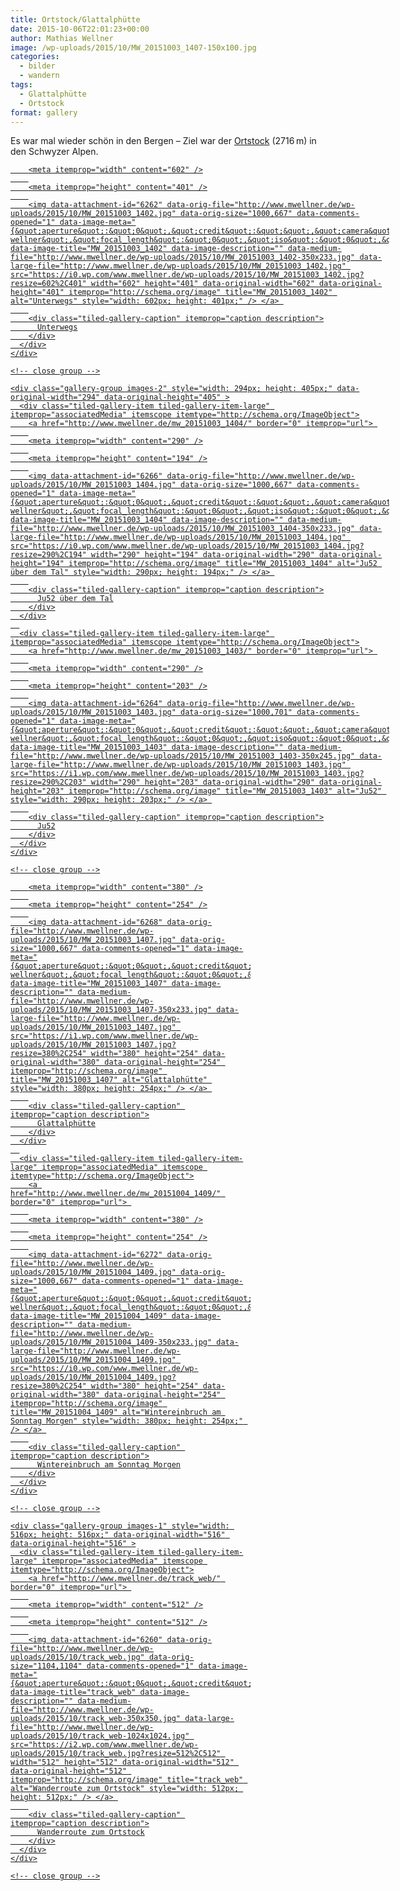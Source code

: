 ```yaml
---
title: Ortstock/Glattalphütte
date: 2015-10-06T22:01:23+00:00
author: Mathias Wellner
image: /wp-uploads/2015/10/MW_20151003_1407-150x100.jpg
categories:
  - bilder
  - wandern
tags:
  - Glattalphütte
  - Ortstock
format: gallery
---
```

Es war mal wieder schön in den Bergen &ndash; Ziel war der <a href="https://de.wikipedia.org/wiki/Ortstock" title="Ortstock" target="_blank">Ortstock</a> (2716&thinsp;m) in den Schwyzer Alpen. 

<div class="tiled-gallery type-rectangular tiled-gallery-unresized" data-original-width="900" data-carousel-extra='{&quot;blog_id&quot;:1,&quot;permalink&quot;:&quot;http:\/\/www.mwellner.de\/2015\/10\/06\/ortstockglattalphuette\/&quot;,&quot;likes_blog_id&quot;:&quot;9056871&quot;}' itemscope itemtype="http://schema.org/ImageGallery" >
  <div class="gallery-row" style="width: 900px; height: 405px;" data-original-width="900" data-original-height="405" >
    <div class="gallery-group images-1" style="width: 606px; height: 405px;" data-original-width="606" data-original-height="405" >
      <div class="tiled-gallery-item tiled-gallery-item-large" itemprop="associatedMedia" itemscope itemtype="http://schema.org/ImageObject">
        <a href="http://www.mwellner.de/mw_20151003_1402/" border="0" itemprop="url"> 
        
        <meta itemprop="width" content="602" />
        
        <meta itemprop="height" content="401" />
        
        <img data-attachment-id="6262" data-orig-file="http://www.mwellner.de/wp-uploads/2015/10/MW_20151003_1402.jpg" data-orig-size="1000,667" data-comments-opened="1" data-image-meta="{&quot;aperture&quot;:&quot;0&quot;,&quot;credit&quot;:&quot;&quot;,&quot;camera&quot;:&quot;&quot;,&quot;caption&quot;:&quot;&quot;,&quot;created_timestamp&quot;:&quot;0&quot;,&quot;copyright&quot;:&quot;mathias wellner&quot;,&quot;focal_length&quot;:&quot;0&quot;,&quot;iso&quot;:&quot;0&quot;,&quot;shutter_speed&quot;:&quot;0&quot;,&quot;title&quot;:&quot;&quot;,&quot;orientation&quot;:&quot;0&quot;}" data-image-title="MW_20151003_1402" data-image-description="" data-medium-file="http://www.mwellner.de/wp-uploads/2015/10/MW_20151003_1402-350x233.jpg" data-large-file="http://www.mwellner.de/wp-uploads/2015/10/MW_20151003_1402.jpg" src="https://i0.wp.com/www.mwellner.de/wp-uploads/2015/10/MW_20151003_1402.jpg?resize=602%2C401" width="602" height="401" data-original-width="602" data-original-height="401" itemprop="http://schema.org/image" title="MW_20151003_1402" alt="Unterwegs" style="width: 602px; height: 401px;" /> </a> 
        
        <div class="tiled-gallery-caption" itemprop="caption description">
          Unterwegs
        </div>
      </div>
    </div>
    
    <!-- close group -->
    
    <div class="gallery-group images-2" style="width: 294px; height: 405px;" data-original-width="294" data-original-height="405" >
      <div class="tiled-gallery-item tiled-gallery-item-large" itemprop="associatedMedia" itemscope itemtype="http://schema.org/ImageObject">
        <a href="http://www.mwellner.de/mw_20151003_1404/" border="0" itemprop="url"> 
        
        <meta itemprop="width" content="290" />
        
        <meta itemprop="height" content="194" />
        
        <img data-attachment-id="6266" data-orig-file="http://www.mwellner.de/wp-uploads/2015/10/MW_20151003_1404.jpg" data-orig-size="1000,667" data-comments-opened="1" data-image-meta="{&quot;aperture&quot;:&quot;0&quot;,&quot;credit&quot;:&quot;&quot;,&quot;camera&quot;:&quot;&quot;,&quot;caption&quot;:&quot;&quot;,&quot;created_timestamp&quot;:&quot;0&quot;,&quot;copyright&quot;:&quot;mathias wellner&quot;,&quot;focal_length&quot;:&quot;0&quot;,&quot;iso&quot;:&quot;0&quot;,&quot;shutter_speed&quot;:&quot;0&quot;,&quot;title&quot;:&quot;&quot;,&quot;orientation&quot;:&quot;0&quot;}" data-image-title="MW_20151003_1404" data-image-description="" data-medium-file="http://www.mwellner.de/wp-uploads/2015/10/MW_20151003_1404-350x233.jpg" data-large-file="http://www.mwellner.de/wp-uploads/2015/10/MW_20151003_1404.jpg" src="https://i0.wp.com/www.mwellner.de/wp-uploads/2015/10/MW_20151003_1404.jpg?resize=290%2C194" width="290" height="194" data-original-width="290" data-original-height="194" itemprop="http://schema.org/image" title="MW_20151003_1404" alt="Ju52 über dem Tal" style="width: 290px; height: 194px;" /> </a> 
        
        <div class="tiled-gallery-caption" itemprop="caption description">
          Ju52 über dem Tal
        </div>
      </div>
      
      <div class="tiled-gallery-item tiled-gallery-item-large" itemprop="associatedMedia" itemscope itemtype="http://schema.org/ImageObject">
        <a href="http://www.mwellner.de/mw_20151003_1403/" border="0" itemprop="url"> 
        
        <meta itemprop="width" content="290" />
        
        <meta itemprop="height" content="203" />
        
        <img data-attachment-id="6264" data-orig-file="http://www.mwellner.de/wp-uploads/2015/10/MW_20151003_1403.jpg" data-orig-size="1000,701" data-comments-opened="1" data-image-meta="{&quot;aperture&quot;:&quot;0&quot;,&quot;credit&quot;:&quot;&quot;,&quot;camera&quot;:&quot;&quot;,&quot;caption&quot;:&quot;&quot;,&quot;created_timestamp&quot;:&quot;0&quot;,&quot;copyright&quot;:&quot;mathias wellner&quot;,&quot;focal_length&quot;:&quot;0&quot;,&quot;iso&quot;:&quot;0&quot;,&quot;shutter_speed&quot;:&quot;0&quot;,&quot;title&quot;:&quot;&quot;,&quot;orientation&quot;:&quot;0&quot;}" data-image-title="MW_20151003_1403" data-image-description="" data-medium-file="http://www.mwellner.de/wp-uploads/2015/10/MW_20151003_1403-350x245.jpg" data-large-file="http://www.mwellner.de/wp-uploads/2015/10/MW_20151003_1403.jpg" src="https://i1.wp.com/www.mwellner.de/wp-uploads/2015/10/MW_20151003_1403.jpg?resize=290%2C203" width="290" height="203" data-original-width="290" data-original-height="203" itemprop="http://schema.org/image" title="MW_20151003_1403" alt="Ju52" style="width: 290px; height: 203px;" /> </a> 
        
        <div class="tiled-gallery-caption" itemprop="caption description">
          Ju52
        </div>
      </div>
    </div>
    
    <!-- close group -->
  </div>
  
  <!-- close row -->
  
  <div class="gallery-row" style="width: 900px; height: 516px;" data-original-width="900" data-original-height="516" >
    <div class="gallery-group images-2" style="width: 384px; height: 516px;" data-original-width="384" data-original-height="516" >
      <div class="tiled-gallery-item tiled-gallery-item-large" itemprop="associatedMedia" itemscope itemtype="http://schema.org/ImageObject">
        <a href="http://www.mwellner.de/mw_20151003_1407/" border="0" itemprop="url"> 
        
        <meta itemprop="width" content="380" />
        
        <meta itemprop="height" content="254" />
        
        <img data-attachment-id="6268" data-orig-file="http://www.mwellner.de/wp-uploads/2015/10/MW_20151003_1407.jpg" data-orig-size="1000,667" data-comments-opened="1" data-image-meta="{&quot;aperture&quot;:&quot;0&quot;,&quot;credit&quot;:&quot;&quot;,&quot;camera&quot;:&quot;&quot;,&quot;caption&quot;:&quot;&quot;,&quot;created_timestamp&quot;:&quot;0&quot;,&quot;copyright&quot;:&quot;mathias wellner&quot;,&quot;focal_length&quot;:&quot;0&quot;,&quot;iso&quot;:&quot;0&quot;,&quot;shutter_speed&quot;:&quot;0&quot;,&quot;title&quot;:&quot;&quot;,&quot;orientation&quot;:&quot;0&quot;}" data-image-title="MW_20151003_1407" data-image-description="" data-medium-file="http://www.mwellner.de/wp-uploads/2015/10/MW_20151003_1407-350x233.jpg" data-large-file="http://www.mwellner.de/wp-uploads/2015/10/MW_20151003_1407.jpg" src="https://i1.wp.com/www.mwellner.de/wp-uploads/2015/10/MW_20151003_1407.jpg?resize=380%2C254" width="380" height="254" data-original-width="380" data-original-height="254" itemprop="http://schema.org/image" title="MW_20151003_1407" alt="Glattalphütte" style="width: 380px; height: 254px;" /> </a> 
        
        <div class="tiled-gallery-caption" itemprop="caption description">
          Glattalphütte
        </div>
      </div>
      
      <div class="tiled-gallery-item tiled-gallery-item-large" itemprop="associatedMedia" itemscope itemtype="http://schema.org/ImageObject">
        <a href="http://www.mwellner.de/mw_20151004_1409/" border="0" itemprop="url"> 
        
        <meta itemprop="width" content="380" />
        
        <meta itemprop="height" content="254" />
        
        <img data-attachment-id="6272" data-orig-file="http://www.mwellner.de/wp-uploads/2015/10/MW_20151004_1409.jpg" data-orig-size="1000,667" data-comments-opened="1" data-image-meta="{&quot;aperture&quot;:&quot;0&quot;,&quot;credit&quot;:&quot;&quot;,&quot;camera&quot;:&quot;&quot;,&quot;caption&quot;:&quot;&quot;,&quot;created_timestamp&quot;:&quot;0&quot;,&quot;copyright&quot;:&quot;mathias wellner&quot;,&quot;focal_length&quot;:&quot;0&quot;,&quot;iso&quot;:&quot;0&quot;,&quot;shutter_speed&quot;:&quot;0&quot;,&quot;title&quot;:&quot;&quot;,&quot;orientation&quot;:&quot;0&quot;}" data-image-title="MW_20151004_1409" data-image-description="" data-medium-file="http://www.mwellner.de/wp-uploads/2015/10/MW_20151004_1409-350x233.jpg" data-large-file="http://www.mwellner.de/wp-uploads/2015/10/MW_20151004_1409.jpg" src="https://i0.wp.com/www.mwellner.de/wp-uploads/2015/10/MW_20151004_1409.jpg?resize=380%2C254" width="380" height="254" data-original-width="380" data-original-height="254" itemprop="http://schema.org/image" title="MW_20151004_1409" alt="Wintereinbruch am Sonntag Morgen" style="width: 380px; height: 254px;" /> </a> 
        
        <div class="tiled-gallery-caption" itemprop="caption description">
          Wintereinbruch am Sonntag Morgen
        </div>
      </div>
    </div>
    
    <!-- close group -->
    
    <div class="gallery-group images-1" style="width: 516px; height: 516px;" data-original-width="516" data-original-height="516" >
      <div class="tiled-gallery-item tiled-gallery-item-large" itemprop="associatedMedia" itemscope itemtype="http://schema.org/ImageObject">
        <a href="http://www.mwellner.de/track_web/" border="0" itemprop="url"> 
        
        <meta itemprop="width" content="512" />
        
        <meta itemprop="height" content="512" />
        
        <img data-attachment-id="6260" data-orig-file="http://www.mwellner.de/wp-uploads/2015/10/track_web.jpg" data-orig-size="1104,1104" data-comments-opened="1" data-image-meta="{&quot;aperture&quot;:&quot;0&quot;,&quot;credit&quot;:&quot;&quot;,&quot;camera&quot;:&quot;&quot;,&quot;caption&quot;:&quot;&quot;,&quot;created_timestamp&quot;:&quot;0&quot;,&quot;copyright&quot;:&quot;&quot;,&quot;focal_length&quot;:&quot;0&quot;,&quot;iso&quot;:&quot;0&quot;,&quot;shutter_speed&quot;:&quot;0&quot;,&quot;title&quot;:&quot;&quot;,&quot;orientation&quot;:&quot;0&quot;}" data-image-title="track_web" data-image-description="" data-medium-file="http://www.mwellner.de/wp-uploads/2015/10/track_web-350x350.jpg" data-large-file="http://www.mwellner.de/wp-uploads/2015/10/track_web-1024x1024.jpg" src="https://i2.wp.com/www.mwellner.de/wp-uploads/2015/10/track_web.jpg?resize=512%2C512" width="512" height="512" data-original-width="512" data-original-height="512" itemprop="http://schema.org/image" title="track_web" alt="Wanderroute zum Ortstock" style="width: 512px; height: 512px;" /> </a> 
        
        <div class="tiled-gallery-caption" itemprop="caption description">
          Wanderroute zum Ortstock
        </div>
      </div>
    </div>
    
    <!-- close group -->
  </div>
  
  <!-- close row -->
</div>